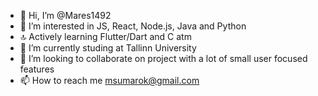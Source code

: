 - 👋 Hi, I’m @Mares1492
- 👀 I’m interested in JS, React, Node.js, Java and Python
- 🔝 Actively learning Flutter/Dart and C atm 
- 🌱 I’m currently studing at Tallinn University
- 💞️ I’m looking to collaborate on project with a lot of small user focused features
- 📫 How to reach me msumarok@gmail.com

<!---
Mares1492/Mares1492 is a ✨ special ✨ repository because its `README.md` (this file) appears on your GitHub profile.
You can click the Preview link to take a look at your changes.
--->
